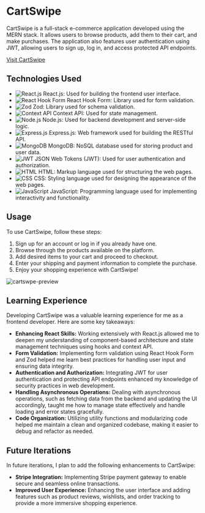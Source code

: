 # CartSwipe

CartSwipe is a full-stack e-commerce application developed using the MERN stack. It allows users to browse products, add them to their cart, and make purchases. The application also features user authentication using JWT, allowing users to sign up, log in, and access protected API endpoints.

[Visit CartSwipe](https://cartswipe.netlify.app/)

## Technologies Used

- ![React.js](https://img.icons8.com/ios-filled/50/000000/react-native.png) React.js: Used for building the frontend user interface.
- ![React Hook Form](https://img.icons8.com/ios-filled/50/000000/react-native.png) React Hook Form: Library used for form validation.
- ![Zod](https://img.icons8.com/ios-filled/50/000000/react-native.png) Zod: Library used for schema validation.
- ![Context API](https://img.icons8.com/ios-filled/50/000000/react-native.png) Context API: Used for state management.
- ![Node.js](https://img.icons8.com/color/48/000000/nodejs.png) Node.js: Used for backend development and server-side logic.
- ![Express.js](https://img.icons8.com/color/48/000000/nodejs.png) Express.js: Web framework used for building the RESTful API.
- ![MongoDB](https://img.icons8.com/color/48/000000/mongodb.png) MongoDB: NoSQL database used for storing product and user data.
- ![JWT](https://img.icons8.com/color/48/000000/json-web-token.png) JSON Web Tokens (JWT): Used for user authentication and authorization.
- ![HTML](https://img.icons8.com/color/48/000000/html-5--v1.png) HTML: Markup language used for structuring the web pages.
- ![CSS](https://img.icons8.com/color/48/000000/css3.png) CSS: Styling language used for designing the appearance of the web pages.
- ![JavaScript](https://img.icons8.com/color/48/000000/javascript.png) JavaScript: Programming language used for implementing interactivity and functionality.

## Usage

To use CartSwipe, follow these steps:

1. Sign up for an account or log in if you already have one.
2. Browse through the products available on the platform.
3. Add desired items to your cart and proceed to checkout.
4. Enter your shipping and payment information to complete the purchase.
5. Enjoy your shopping experience with CartSwipe!

![cartswpe-preview](https://github.com/abduelamin/CartSwipe/assets/149680577/f986f348-eb69-48e8-a340-dc94c2c66cae)

## Learning Experience

Developing CartSwipe was a valuable learning experience for me as a frontend developer. Here are some key takeaways:

- **Enhancing React Skills:** Working extensively with React.js allowed me to deepen my understanding of component-based architecture and state management techniques using hooks and context API.
- **Form Validation:** Implementing form validation using React Hook Form and Zod helped me learn best practices for handling user input and ensuring data integrity.
- **Authentication and Authorization:** Integrating JWT for user authentication and protecting API endpoints enhanced my knowledge of security practices in web development.
- **Handling Asynchronous Operations:** Dealing with asynchronous operations, such as fetching data from the backend and updating the UI accordingly, taught me how to manage state effectively and handle loading and error states gracefully.
- **Code Organization:** Utilizing utility functions and modularizing code helped me maintain a clean and organized codebase, making it easier to debug and refactor as needed.

## Future Iterations

In future iterations, I plan to add the following enhancements to CartSwipe:

- **Stripe Integration:** Implementing Stripe payment gateway to enable secure and seamless online transactions.
- **Improved User Experience:** Enhancing the user interface and adding features such as product reviews, wishlists, and order tracking to provide a more immersive shopping experience.
